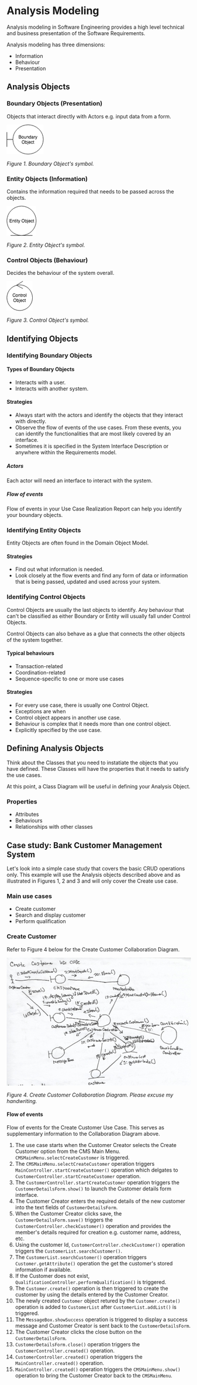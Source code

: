 # Analysis Modeling

Analysis modeling in Software Engineering provides a high level technical and business presentation of the Software Requirements.

Analysis modeling has three dimensions:

- Information
- Behaviour
- Presentation

## Analysis Objects

### Boundary Objects (Presentation)

Objects that interact directly with Actors e.g. input data from a form.


![Boundary Object](BoundaryObject.png)

*Figure 1. Boundary Object's symbol.*

### Entity Objects (Information)

Contains the information required that needs to be passed across the objects.

![Entity Object](EntityObject.png)

*Figure 2. Entity Object's symbol.*

### Control Objects (Behaviour)

Decides the behaviour of the system overall.

![Control Object](ControlObject.png)

*Figure 3. Control Object's symbol.*

## Identifying Objects

### Identifying Boundary Objects

#### Types of Boundary Objects
- Interacts with a user.
- Interacts with another system.

#### Strategies
- Always start with the actors and identify the objects that they interact with directly. 
- Observe the flow of events of the use cases. From these events, you can identify the functionalities that are most likely covered by an interface.
- Sometimes it is specified in the System Interface Description or anywhere within the Requirements model.

##### Actors
Each actor will need an interface to interact with the system.

##### Flow of events
Flow of events in your Use Case Realization Report can help you identify your boundary objects.


### Identifying Entity Objects

Entity Objects are often found in the Domain Object Model.

#### Strategies
- Find out what information is needed.
- Look closely at the flow events and find any form of data or information that is being passed, updated and used across your system.

### Identifying Control Objects

Control Objects are usually the last objects to identify. Any behaviour that can't be classified as either Boundary or Entity will usually fall under Control Objects.

Control Objects can also behave as a glue that connects the other objects of the system together.

#### Typical behaviours
- Transaction-related
- Coordination-related
- Sequence-specific to one or more use cases

#### Strategies
- For every use case, there is usually one Control Object.
- Exceptions are when 
 - Control object appears in another use case.
 - Behaviour is complex that it needs more than one control object.
 - Explicitly specified by the use case.

## Defining Analysis Objects
 
 Think about the Classes that you need to instatiate the objects that you have defined. 
 These Classes will have the properties that it needs to satisfy the use cases.
 
At this point, a Class Diagram will be useful in defining your Analysis Object.
 
### Properties
 - Attributes
 - Behaviours
 - Relationships with other classes

## Case study: Bank Customer Management System

Let's look into a simple case study that covers the basic CRUD operations only.
This example will use the Analysis objects described above and as illustrated in Figures 1, 2 and 3 and will only cover the Create use case.

### Main use cases

- Create customer
- Search and display customer
- Perform qualification

### Create Customer

Refer to Figure 4 below for the Create Customer Collaboration Diagram.

![Create Customer Collaboration Diagram](am-create-customer-use-case.jpg)

*Figure 4. Create Customer Collaboration Diagram. Please excuse my handwriting.*


#### Flow of events
Flow of events for the Create Customer Use Case. This serves as supplementary information to the Collaboration Diagram above.

1. The use case starts when the Customer Creator selects the Create Customer option from the CMS Main Menu. `CMSMainMenu.selectCreateCustomer` is triggered.
2. The `CMSMainMenu.selectCreateCustomer` operation triggers `MainController.startCreateCustomer()` operation which delgates to `CustomerController.startCreateCustomer` operation.
3. The `CustomerController.startCreateCustomer` operation triggers the `CustomerDetailsForm.show()` to launch the Customer details form interface.
4. The Customer Creator enters the required details of the new customer into the text fields of `CustomerDetailsForm`.
5. When the Customer Creator clicks save, the `CustomerDetailsForm.save()` triggers the `CustomerController.checkCustomer()` operation and provides the member's details required for creation e.g. customer name, address, etc.
6. Using the customer Id, `CustomerController.checkCustomer()` operation triggers the `CustomerList.searchCustomer()`.
7. The `CustomerList.searchCustomer()` operation triggers `Customer.getAttribute()` operation the get the customer's stored information if available.
8. If the Customer does not exist, `QualificationController.performQualification()` is triggered.
9. The `Customer.create()` operation is then triggered to create the customer by using the details entered by the Customer Creator. 
10. The newly created `Customer` object retured by the `Customer.create()` operation is added to `CustomerList` after `CustomerList.addList()` is triggered.
11. The `MessageBox.showSuccess` operation is triggered to display a success message and Customer Creator is sent back to the `CustomerDetailsForm`.
12. The Customer Creator clicks the close button on the `CustomerDetailsForm`.
13. `CustomerDetailsForm.close()` operation triggers the `CustomerController.created()` operation.
14. `CustomerController.created()` operation triggers the `MainController.created()` operation.
15. `MainController.created()` operation triggers the `CMSMainMenu.show()` operation to bring the Customer Creator back to the `CMSMainMenu`.





 


